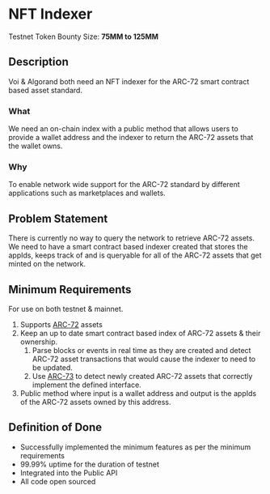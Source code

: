 # NFT Indexer

Testnet Token Bounty Size: **75MM to 125MM**

## Description

Voi & Algorand both need an NFT indexer for the ARC-72 smart contract based asset standard.

### What

We need an on-chain index with a public method that allows users to provide a wallet address and the indexer to return the ARC-72 assets that the wallet owns. 

### Why

To enable network wide support for the ARC-72 standard by different applications such as marketplaces and wallets.

## Problem Statement

There is currently no way to query the network to retrieve ARC-72 assets. We need to have a smart contract based indexer created that stores the appIds, keeps track of and is queryable for all of the ARC-72 assets that get minted on the network.

## Minimum Requirements

For use on both testnet & mainnet.

1. Supports [ARC-72](https://arc.algorand.foundation/ARCs/arc-0072) assets
2. Keep an up to date smart contract based index of ARC-72 assets & their ownership.
    1. Parse blocks or events in real time as they are created and detect ARC-72 asset transactions that would cause the indexer to need to be updated.
    2. Use [ARC-73](https://arc.algorand.foundation/ARCs/arc-0073) to detect newly created ARC-72 assets that correctly implement the defined interface.
3. Public method where input is a wallet address and output is the appIds of the ARC-72 assets owned by this address.

## Definition of Done

- Successfully implemented the minimum features as per the minimum requirements
- 99.99% uptime for the duration of testnet
- Integrated into the Public API
- All code open sourced

